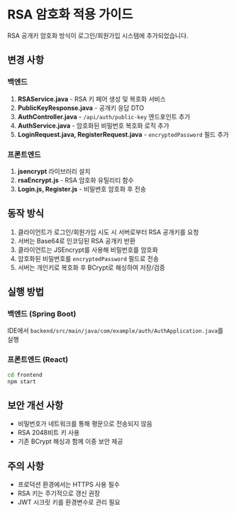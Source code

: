 # RSA 암호화 적용 가이드

RSA 공개키 암호화 방식이 로그인/회원가입 시스템에 추가되었습니다.

## 변경 사항

### 백엔드
1. **RSAService.java** - RSA 키 페어 생성 및 복호화 서비스
2. **PublicKeyResponse.java** - 공개키 응답 DTO
3. **AuthController.java** - `/api/auth/public-key` 엔드포인트 추가
4. **AuthService.java** - 암호화된 비밀번호 복호화 로직 추가
5. **LoginRequest.java, RegisterRequest.java** - `encryptedPassword` 필드 추가

### 프론트엔드
1. **jsencrypt** 라이브러리 설치
2. **rsaEncrypt.js** - RSA 암호화 유틸리티 함수
3. **Login.js, Register.js** - 비밀번호 암호화 후 전송

## 동작 방식

1. 클라이언트가 로그인/회원가입 시도 시 서버로부터 RSA 공개키를 요청
2. 서버는 Base64로 인코딩된 RSA 공개키 반환
3. 클라이언트는 JSEncrypt를 사용해 비밀번호를 암호화
4. 암호화된 비밀번호를 `encryptedPassword` 필드로 전송
5. 서버는 개인키로 복호화 후 BCrypt로 해싱하여 저장/검증

## 실행 방법

### 백엔드 (Spring Boot)
IDE에서 `backend/src/main/java/com/example/auth/AuthApplication.java`를 실행

### 프론트엔드 (React)
```bash
cd frontend
npm start
```

## 보안 개선 사항

- 비밀번호가 네트워크를 통해 평문으로 전송되지 않음
- RSA 2048비트 키 사용
- 기존 BCrypt 해싱과 함께 이중 보안 제공

## 주의 사항

- 프로덕션 환경에서는 HTTPS 사용 필수
- RSA 키는 주기적으로 갱신 권장
- JWT 시크릿 키를 환경변수로 관리 필요